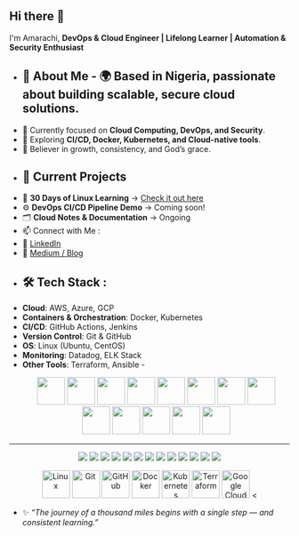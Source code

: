 ## Hi there 👋

I'm Amarachi, **DevOps & Cloud Engineer | Lifelong Learner | Automation & Security Enthusiast** 
- ## 🌟 About Me - 🌍 Based in Nigeria, passionate about building scalable, secure cloud solutions. 
- 🎯 Currently focused on **Cloud Computing, DevOps, and Security**.
- 🚀 Exploring **CI/CD, Docker, Kubernetes, and Cloud-native tools**.
- 🙏 Believer in growth, consistency, and God’s grace.
- ## 📌 Current Projects
- 📖 **30 Days of Linux Learning** → [Check it out here](link-to-your-repo)
- ⚙️ **DevOps CI/CD Pipeline Demo** → Coming soon!
- 🗂 **Cloud Notes & Documentation** → Ongoing 
- 📫 Connect with Me :
- 💼 [LinkedIn](https://www.linkedin.com/in/amarachi-ezeonyekwere/)
- 📝 [Medium / Blog](https://medium.com/@amarachiezeonyekwere)
- ## 🛠️ Tech Stack :
- **Cloud**: AWS, Azure, GCP
- **Containers & Orchestration**: Docker, Kubernetes
- **CI/CD**: GitHub Actions, Jenkins 
- **Version Control**: Git & GitHub 
- **OS**: Linux (Ubuntu, CentOS) 
- **Monitoring**: Datadog, ELK Stack 
- **Other Tools**: Terraform, Ansible
-<p align="center">
  <!-- Tech Stack Icons -->
  <img src="https://cdn.jsdelivr.net/gh/devicons/devicon/icons/linux/linux-original.svg" width="50" height="50"/>
  <img src="https://cdn.jsdelivr.net/gh/devicons/devicon/icons/git/git-original.svg" width="50" height="50"/>
  <img src="https://cdn.jsdelivr.net/gh/devicons/devicon/icons/github/github-original.svg" width="50" height="50"/>
  <img src="https://cdn.jsdelivr.net/gh/devicons/devicon/icons/docker/docker-original.svg" width="50" height="50"/>
  <img src="https://cdn.jsdelivr.net/gh/devicons/devicon/icons/kubernetes/kubernetes-plain.svg" width="50" height="50"/>
  <img src="https://cdn.jsdelivr.net/gh/devicons/devicon/icons/terraform/terraform-original.svg" width="50" height="50"/>
  <img src="https://cdn.jsdelivr.net/gh/devicons/devicon/icons/googlecloud/googlecloud-original.svg" width="50" height="50"/>
  <img src="https://cdn.jsdelivr.net/gh/devicons/devicon/icons/azure/azure-original.svg" width="50" height="50"/>
  <img src="https://cdn.jsdelivr.net/gh/devicons/devicon/icons/amazonwebservices/amazonwebservices-original-wordmark.svg" width="50" height="50"/>
  <img src="https://cdn.jsdelivr.net/gh/devicons/devicon/icons/elasticsearch/elasticsearch-original.svg" width="50" height="50"/>
  <img src="https://raw.githubusercontent.com/simple-icons/simple-icons/develop/icons/logstash.svg" width="50" height="50"/>
  <img src="https://raw.githubusercontent.com/simple-icons/simple-icons/develop/icons/kibana.svg" width="50" height="50"/>
  <img src="https://raw.githubusercontent.com/simple-icons/simple-icons/develop/icons/datadog.svg" width="50" height="50"/>
</p>

---

<p align="center">
  <!-- Shields.io Badges -->
  <img src="https://img.shields.io/badge/Linux-FCC624?style=for-the-badge&logo=linux&logoColor=black"/>
  <img src="https://img.shields.io/badge/Git-F05032?style=for-the-badge&logo=git&logoColor=white"/>
  <img src="https://img.shields.io/badge/GitHub-181717?style=for-the-badge&logo=github&logoColor=white"/>
  <img src="https://img.shields.io/badge/Docker-2496ED?style=for-the-badge&logo=docker&logoColor=white"/>
  <img src="https://img.shields.io/badge/Kubernetes-326CE5?style=for-the-badge&logo=kubernetes&logoColor=white"/>
  <img src="https://img.shields.io/badge/Terraform-623CE4?style=for-the-badge&logo=terraform&logoColor=white"/>
  <img src="https://img.shields.io/badge/Google%20Cloud-4285F4?style=for-the-badge&logo=google-cloud&logoColor=white"/>
  <img src="https://img.shields.io/badge/Azure-0078D4?style=for-the-badge&logo=microsoft-azure&logoColor=white"/>
  <img src="https://img.shields.io/badge/AWS-232F3E?style=for-the-badge&logo=amazon-aws&logoColor=white"/>
  <img src="https://img.shields.io/badge/Elastic-005571?style=for-the-badge&logo=elasticsearch&logoColor=white"/>
  <img src="https://img.shields.io/badge/Logstash-005571?style=for-the-badge&logo=logstash&logoColor=white"/>
  <img src="https://img.shields.io/badge/Kibana-E8478B?style=for-the-badge&logo=kibana&logoColor=white"/>
  <img src="https://img.shields.io/badge/Datadog-632CA6?style=for-the-badge&logo=datadog&logoColor=white"/>
</p>

<p align="center">
  <!-- Tech Stack Icons -->
  <img src="https://cdn.jsdelivr.net/gh/devicons/devicon/icons/linux/linux-original.svg" width="50" height="50" alt="Linux" loading="lazy" decoding="async"/>
  <img src="https://cdn.jsdelivr.net/gh/devicons/devicon/icons/git/git-original.svg" width="50" height="50" alt="Git" loading="lazy" decoding="async"/>

  <!-- GitHub: light/dark aware so it's not black on black -->
  <picture>
    <source srcset="https://github.githubassets.com/images/modules/logos_page/GitHub-Mark-Light-120px-plus.png" media="(prefers-color-scheme: dark)"/>
    <img src="https://github.githubassets.com/images/modules/logos_page/GitHub-Mark-120px-plus.png" width="50" height="50" alt="GitHub" loading="lazy" decoding="async"/>
  </picture>

  <img src="https://cdn.jsdelivr.net/gh/devicons/devicon/icons/docker/docker-original.svg" width="50" height="50" alt="Docker" loading="lazy" decoding="async"/>
  <img src="https://cdn.jsdelivr.net/gh/devicons/devicon/icons/kubernetes/kubernetes-plain.svg" width="50" height="50" alt="Kubernetes" loading="lazy" decoding="async"/>
  <img src="https://cdn.jsdelivr.net/gh/devicons/devicon/icons/terraform/terraform-original.svg" width="50" height="50" alt="Terraform" loading="lazy" decoding="async"/>
  <img src="https://cdn.jsdelivr.net/gh/devicons/devicon/icons/googlecloud/googlecloud-original.svg" width="50" height="50" alt="Google Cloud" loading="lazy" decoding="async"/>
  <




- ✨ *“The journey of a thousand miles begins with a single step — and consistent learning.”* 

